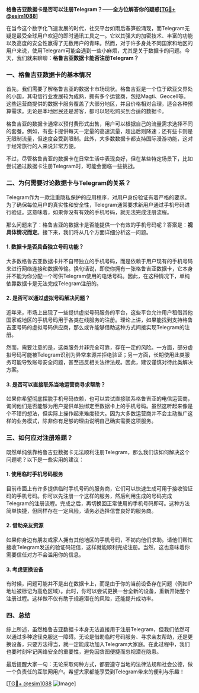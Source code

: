 **格鲁吉亚数据卡是否可以注册Telegram？——全方位解答你的疑惑[[TG💪+ @esim1088](https://t.me/s/esim1088)]**

在当今这个数字化飞速发展的时代，社交平台如雨后春笋般涌现，而Telegram无疑是最受全球用户欢迎的即时通讯工具之一。它以其强大的加密技术、丰富的功能以及高度的安全性赢得了无数用户的青睐。然而，对于许多身处不同国家和地区的用户来说，使用Telegram可能会遇到一些小麻烦，尤其是关于数据卡的问题。今天，我们就来聊聊：**格鲁吉亚数据卡能否注册Telegram？**

### 一、格鲁吉亚数据卡的基本情况

首先，我们需要了解格鲁吉亚的数据卡市场现状。格鲁吉亚是一个位于欧亚交界处的小国，其电信行业发展较为成熟，拥有多个运营商，包括Magti、Geocell等。这些运营商提供的数据卡服务覆盖了大部分地区，并且价格相对合理，适合各种预算需求。无论是本地居民还是游客，都可以轻松购买到合适的数据卡。

格鲁吉亚的数据卡通常以预付费形式出售，用户可以根据自己的流量需求选择不同的套餐。例如，有些卡提供每天一定量的高速流量，超出后则降速；还有些卡则是无限制流量，但速度会受到限制。此外，大多数数据卡都支持国际漫游功能，这对于经常旅行的人来说非常方便。

不过，尽管格鲁吉亚的数据卡在日常生活中表现良好，但在某些特定场景下，比如尝试通过数据卡注册Telegram时，可能会面临一些挑战。

### 二、为何需要讨论数据卡与Telegram的关系？

Telegram作为一款注重隐私保护的应用程序，对用户身份验证有着严格的要求。为了确保每位用户的真实性和安全性，Telegram通常要求新用户通过手机号码进行验证。这意味着，如果你没有有效的手机号码，就无法完成注册流程。

那么问题来了：格鲁吉亚的数据卡是否能提供一个有效的手机号码呢？答案是：**视具体情况而定**。接下来，我们将从几个方面详细分析这一问题。

#### 1. 数据卡是否具备独立号码功能？
大多数格鲁吉亚数据卡并不自带独立的手机号码，而是依赖于用户现有的手机号码来进行网络连接和数据传输。换句话说，即使你拥有一张格鲁吉亚数据卡，它本身并不能为你分配一个可供Telegram使用的电话号码。因此，在这种情况下，单纯依靠数据卡是无法完成Telegram注册的。

#### 2. 是否可以通过虚拟号码解决问题？
近年来，市场上出现了一些提供虚拟号码服务的平台，这些平台允许用户租借其他国家或地区的手机号码用于各类在线服务的注册。理论上讲，如果能找到支持格鲁吉亚号码的虚拟号码供应商，那么或许能够借助这种方式间接实现Telegram的注册。

然而，需要注意的是，这类服务并非完全可靠，存在一定的风险。一方面，部分虚拟号码可能被Telegram识别为异常来源并拒绝验证；另一方面，长期使用此类服务可能导致账号安全问题，甚至违反相关法律法规。因此，建议谨慎对待此类解决方案。

#### 3. 是否可以直接联系当地运营商寻求帮助？
如果你希望彻底摆脱手机号码依赖，也可以尝试直接联系格鲁吉亚的电信运营商，询问他们是否能够为用户提供单独绑定至数据卡上的手机号码。虽然这听起来像是个不错的想法，但实际上操作起来难度较大。因为大多数运营商并不会主动推广这样的业务模式，除非你有足够的理由说明自己确实需要这项服务。

### 三、如何应对注册难题？

既然单纯依靠格鲁吉亚数据卡无法顺利注册Telegram，那么我们该如何解决这个问题呢？以下是一些实用的建议：

#### 1. 使用临时手机号码服务
目前市面上有许多提供临时手机号码的服务商，它们可以快速生成可用于接收验证码的手机号码。你可以先注册一个这样的服务，然后利用生成的号码完成Telegram的注册流程。完成之后，再切换回正常使用的手机号码即可。这种方法简单快捷，但同样存在一定风险，请务必选择信誉良好的服务商。

#### 2. 借助亲友资源
如果你身边有朋友或家人拥有其他地区的手机号码，不妨向他们求助。请他们帮忙接收Telegram发送的验证码短信，这样就能顺利完成注册。当然，这也意味着你需要信任对方不会滥用你的信息。

#### 3. 考虑更换设备
有时候，问题可能并不是出在数据卡上，而是由于你的当前设备存在问题（例如IP地址被标记为高危区域）。此时，你可以尝试更换一台全新的设备，重新开始整个注册过程。这样做不仅有助于规避潜在的风险，还能提升成功率。

### 四、总结

综上所述，虽然格鲁吉亚数据卡本身无法直接用于注册Telegram，但我们依然可以通过多种途径克服这一障碍。无论是借助临时号码服务、寻求亲友帮助，还是更换设备，只要方法得当，就一定能成功加入Telegram大家庭。在此过程中，我们也要时刻牢记网络安全的重要性，避免因贪图便捷而忽视潜在隐患。

最后提醒大家一句：无论采取何种方式，都要遵守当地的法律法规和社会公德，做一个负责任的互联网用户。希望大家都能享受到Telegram带来的便利与乐趣！

[[TG💪+ @esim1088](https://t.me/s/esim1088) ![Image](https://i.postimg.cc/4NQfJmqS/Snipaste-2025-05-13-00-14-12.png)]